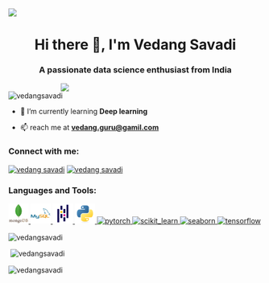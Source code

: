 <img align="center" src="https://nielseniq.com/wp-content/uploads/sites/4/2021/02/data-science-icon-animation-banner-clockwise-4.gif">
<h1 align="center">Hi there 👋, I'm Vedang Savadi</h1>
<h3 align="center">A passionate data science enthusiast from India</h3>

<img align="right" width="400" src="https://github.com/VedangSavadi/VedangSavadi/blob/main/data%20science.gif"> 

<p align="left"> <img src="https://komarev.com/ghpvc/?username=vedangsavadi&label=Profile%20views&color=0e75b6&style=flat" alt="vedangsavadi" /> </p>

- 🌱 I’m currently learning **Deep learning**

- 📫 reach me at **vedang.guru@gamil.com**

<h3 align="left">Connect with me:</h3>
<p align="left">
<a href="https://linkedin.com/in/vedang savadi" target="blank"><img align="center" src="https://raw.githubusercontent.com/rahuldkjain/github-profile-readme-generator/master/src/images/icons/Social/linked-in-alt.svg" alt="vedang savadi" height="30" width="40" /></a>
<a href="https://kaggle.com/vedang savadi" target="blank"><img align="center" src="https://raw.githubusercontent.com/rahuldkjain/github-profile-readme-generator/master/src/images/icons/Social/kaggle.svg" alt="vedang savadi" height="30" width="40" /></a>
</p>

<h3 align="left">Languages and Tools:</h3>
<p align="left"> <a href="https://www.mongodb.com/" target="_blank" rel="noreferrer"> <img src="https://raw.githubusercontent.com/devicons/devicon/master/icons/mongodb/mongodb-original-wordmark.svg" alt="mongodb" width="40" height="40"/> </a> <a href="https://www.mysql.com/" target="_blank" rel="noreferrer"> <img src="https://raw.githubusercontent.com/devicons/devicon/master/icons/mysql/mysql-original-wordmark.svg" alt="mysql" width="40" height="40"/> </a> <a href="https://pandas.pydata.org/" target="_blank" rel="noreferrer"> <img src="https://raw.githubusercontent.com/devicons/devicon/2ae2a900d2f041da66e950e4d48052658d850630/icons/pandas/pandas-original.svg" alt="pandas" width="40" height="40"/> </a> <a href="https://www.python.org" target="_blank" rel="noreferrer"> <img src="https://raw.githubusercontent.com/devicons/devicon/master/icons/python/python-original.svg" alt="python" width="40" height="40"/> </a> <a href="https://pytorch.org/" target="_blank" rel="noreferrer"> <img src="https://www.vectorlogo.zone/logos/pytorch/pytorch-icon.svg" alt="pytorch" width="40" height="40"/> </a> <a href="https://scikit-learn.org/" target="_blank" rel="noreferrer"> <img src="https://upload.wikimedia.org/wikipedia/commons/0/05/Scikit_learn_logo_small.svg" alt="scikit_learn" width="40" height="40"/> </a> <a href="https://seaborn.pydata.org/" target="_blank" rel="noreferrer"> <img src="https://seaborn.pydata.org/_images/logo-mark-lightbg.svg" alt="seaborn" width="40" height="40"/> </a> <a href="https://www.tensorflow.org" target="_blank" rel="noreferrer"> <img src="https://www.vectorlogo.zone/logos/tensorflow/tensorflow-icon.svg" alt="tensorflow" width="40" height="40"/> </a> </p>

<p><img align="center" src="https://github-readme-stats.vercel.app/api/top-langs?username=vedangsavadi&show_icons=true&locale=en&layout=compact" alt="vedangsavadi" /></p>

<p>&nbsp;<img align="center" src="https://github-readme-stats.vercel.app/api?username=vedangsavadi&show_icons=true&locale=en" alt="vedangsavadi" /></p>

<p><img align="center" src="https://github-readme-streak-stats.herokuapp.com/?user=vedangsavadi&" alt="vedangsavadi" /></p>
